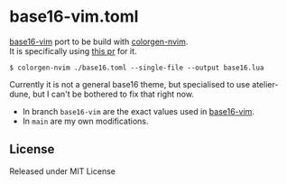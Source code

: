 # base16-vim.toml

[base16-vim] port to be build with [colorgen-nvim](https://github.com/LunarVim/colorgen-nvim). \
It is specifically using [this pr](https://github.com/titaniumtraveler/colorgen-nvim/tree/pr/global-variables) for it.

```console
$ colorgen-nvim ./base16.toml --single-file --output base16.lua
```

Currently it is not a general base16 theme, but specialised to use atelier-dune, but I can't be bothered to fix that right now.

- In branch `base16-vim` are the exact values used in [base16-vim].
- In `main` are my own modifications.

[base16-vim]: https://github.com/chriskempson/base16-vim

## License

Released under MIT License
